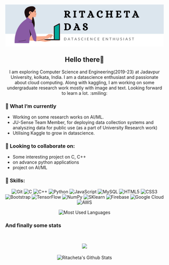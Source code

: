 <p align="center">
<img align="center" src="https://github.com/Ritacheta/Ritacheta/raw/main/icon/profile.png" alt="Ritacheta's header">
</p>

<h2 align="center">Hello there👋</h2>

<p align="center"> I am exploring Computer Science and Engineering(2019-23) at Jadavpur University, kolkata, India. I am a datascience enthusiast and passionate about cloud computing. Along with kaggling, I am working on some undergraduate research work mostly with image and text. Looking forward to learn a lot. :smiling:</p>


### 🌱 What I’m currently

- Working on some research works on AI/ML.
- JU-Sense Team Member, for deploying data collection systems and analyszing data for public use (as a part of University Research work)
- Utilising Kaggle to grow in datascience.

### 👯 Looking to collaborate on:

- Some interesting project on C, C++
- on advance python applications
- project on AI/ML

### 🔧 Skills:

<p align="center">
<img alt="Git" src="https://img.shields.io/badge/git%20-%23F05033.svg?&style=for-the-badge&logo=git&logoColor=white"/>
<img alt="C" src="https://img.shields.io/badge/c%20-%2300599C.svg?&style=for-the-badge&logo=c&logoColor=white"/>
<img alt="C++" src="https://img.shields.io/badge/c++%20-%2300599C.svg?&style=for-the-badge&logo=c%2B%2B&ogoColor=white"/>
<img alt="Python" src="https://img.shields.io/badge/python%20-%2314354C.svg?&style=for-the-badge&logo=python&logoColor=white"/>
<img alt="JavaScript" src="https://img.shields.io/badge/javascript%20-%23323330.svg?&style=for-the-badge&logo=javascript&logoColor=%23F7DF1E"/>
<img alt="MySQL" src="https://img.shields.io/badge/mysql-%2300f.svg?&style=for-the-badge&logo=mysql&logoColor=white"/>
<img alt="HTML5" src="https://img.shields.io/badge/html5%20-%23E34F26.svg?&style=for-the-badge&logo=html5&logoColor=white"/>
<img alt="CSS3" src="https://img.shields.io/badge/css3%20-%231572B6.svg?&style=for-the-badge&logo=css3&logoColor=white"/>
<img alt="Bootstrap" src="https://img.shields.io/badge/bootstrap%20-%23563D7C.svg?&style=for-the-badge&logo=bootstrap&logoColor=white"/>
<img alt="TensorFlow" src="https://img.shields.io/badge/TensorFlow%20-%23FF6F00.svg?&style=for-the-badge&logo=TensorFlow&logoColor=white" />
<img alt="NumPy" src="https://img.shields.io/badge/numpy%20-%23013243.svg?&style=for-the-badge&logo=numpy&logoColor=white" />
<img alt="SKlearn" src="https://img.shields.io/badge/sklearn%20-%23FF9900.svg?&style=for-the-badge&logo=sklearn&logoColor=white" />
<img alt="Firebase" src="https://img.shields.io/badge/firebase%20-%23039BE5.svg?&style=for-the-badge&logo=firebase"/>
<img alt="Google Cloud" src="https://img.shields.io/badge/Google%20Cloud%20-%234285F4.svg?&style=for-the-badge&logo=google-cloud&logoColor=white"/>
<img alt="AWS" src="https://img.shields.io/badge/AWS%20-%23FF9900.svg?&style=for-the-badge&logo=amazon-aws&logoColor=white"/>
</p>
<p align="center">
<img align="center" src="https://github-readme-stats.vercel.app/api/top-langs/?username=Ritacheta&show_icons=true&include_all_commits=true&theme=material-palenight" alt="Most Used Languages">
</p>


### And finally some stats

<br/>
<p align="center">
<img src="https://komarev.com/ghpvc/?username=Ritacheta"><br/><br/>
<img src="https://github-readme-stats.vercel.app/api?username=Ritacheta&show_icons=true&theme=radical" alt="Ritacheta's Github Stats">

</p>

